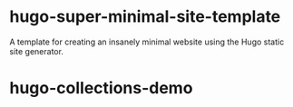 # hugo-super-minimal-site-template

A template for creating an insanely minimal website using the Hugo static site generator.

# hugo-collections-demo
